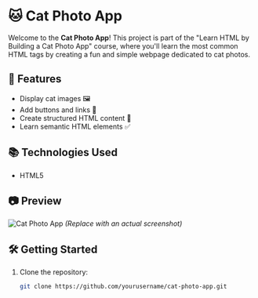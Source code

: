 # 🐱 Cat Photo App  

Welcome to the **Cat Photo App**! This project is part of the "Learn HTML by Building a Cat Photo App" course, where you'll learn the most common HTML tags by creating a fun and simple webpage dedicated to cat photos.  

## 🚀 Features  
- Display cat images 🖼️  
- Add buttons and links 🔗  
- Create structured HTML content 📄  
- Learn semantic HTML elements ✅  

## 📚 Technologies Used  
- HTML5  

## 📷 Preview  
![Cat Photo App](https://via.placeholder.com/800x400?text=Cat+Photo+App) *(Replace with an actual screenshot)*  

## 🛠️ Getting Started  
1. Clone the repository:  
   ```bash
   git clone https://github.com/yourusername/cat-photo-app.git
